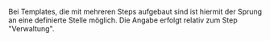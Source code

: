 Bei Templates, die mit mehreren Steps aufgebaut sind ist hiermit der Sprung an eine definierte Stelle möglich. Die Angabe erfolgt relativ zum Step "Verwaltung".